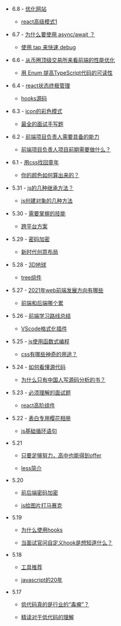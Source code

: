 - 6.8
      - [优化网站](https://juejin.cn/post/6970016065552121864)

    - [react高级模式1](https://juejin.cn/post/6969126875574566949)

- 6.7
      - [为什么要使用 async/await ？](http://www.frontendjs.com/article/60b4a3c1e95ae603076e44b6)

    - [使用 tap 来快速 debug](https://www.jstips.co/zh_cn/javascript/tapping-for-quick-debugging/)

- 6.6
      - [从币圈顶级交易所来看前端的性能优化](https://segmentfault.com/a/1190000040115984)

    - [用 Enum 提高TypeScript代码的可读性](https://segmentfault.com/a/1190000040099090)
  
- 6.4
      - [react状态终极管理](https://juejin.cn/post/6969548134347177998)

    - [hooks源码](https://juejin.cn/post/6969606438377226247)

- 6.3
      - [icon的彩色模式](https://juejin.cn/post/6969503906112438303)

    - [最全的面试手写题](https://juejin.cn/post/6968713283884974088)
  
- 6.2
      - [前端项目负责人需要具备的能力](https://juejin.cn/post/6946210273061502990)

    - [前端项目负责人项目前期需要做什么？](https://juejin.cn/post/6968874442554343455)
- 6.1
      - [用css找回童年](https://juejin.cn/post/6968614951703281701)

    - [你的颜色如何算出来的？](https://juejin.cn/post/6968344281786351629)

- 5.31
      - [js的几种继承方法？](https://www.cnblogs.com/humin/p/4556820.html)

    - [js创建对象的几种方法](https://www.cnblogs.com/juggdxy/p/8245491.html)

- 5.30
      - [需要掌握的技能](https://juejin.cn/post/6967706992106438687)

    - [跨平台方案](https://juejin.cn/post/6966626823912308772)

- 5.29
      - [密码加密](https://juejin.cn/post/6966794922884071455)

    - [新时代创意布局](https://juejin.cn/post/6966789229909114911)

- 5.28
      - [3D地球](https://blog.csdn.net/diviner_s/article/details/117233251?utm_source=app&app_version=4.8.0&code=app_1562916241&uLinkId=usr1mkqgl919blen)

    - [tree组件](https://juejin.cn/post/6967156733412114445)

- 5.27
      - [2021年web前端发展方向有哪些](https://blog.csdn.net/qinge_Crazy/article/details/117301211?utm_source=app&app_version=4.8.0&code=app_1562916241&uLinkId=usr1mkqgl919blen)

    - [前端和后端哪个累](https://blog.csdn.net/weixin_46112908/article/details/104174683?utm_source=app&app_version=4.8.0&code=app_1562916241&uLinkId=usr1mkqgl919blen)

- 5.26
      - [前端学习路线总结](https://blog.csdn.net/qinge_Crazy/article/details/117041679?utm_source=app&app_version=4.7.1&code=app_1562916241&uLinkId=usr1mkqgl919blen)

    - [VScode格式化插件](https://blog.csdn.net/marendu/article/details/117153345?utm_source=app&app_version=4.7.1&code=app_1562916241&uLinkId=usr1mkqgl919blen)

- 5.25
      - [js使用函数式编程](https://segmentfault.com/a/1190000040057574)

    - [css有哪些神奇的用途？](https://segmentfault.com/a/1190000040058430)

- 5.24
      - [如何看懂源代码](https://blog.csdn.net/zl1zl2zl3/article/details/79045728)

    - [为什么只有中国人写源码分析的书？](https://www.zhihu.com/question/288915888)

- 5.23
      - [必须理解的面试题](https://blog.csdn.net/Frazier1995/article/details/117090832?utm_medium=distribute.pc_category.none-task-blog-hot-1.nonecase&depth_1-utm_source=distribute.pc_category.none-task-blog-hot-1.nonecase)

    - [react高阶组件](https://juejin.cn/post/6964674784101662734)

- 5.22
      - [表白专用樱花相册](https://blog.csdn.net/weixin_54234482/article/details/116912822?utm_medium=distribute.pc_category.none-task-blog-hot-3.nonecase&depth_1-utm_source=distribute.pc_category.none-task-blog-hot-3.nonecase)

    - [js基础循环语句](https://blog.csdn.net/weixin_45419127/article/details/117048673?utm_medium=distribute.pc_category.none-task-blog-hot-16.nonecase&depth_1-utm_source=distribute.pc_category.none-task-blog-hot-16.nonecase)
  
- 5.21
  - [只要足够努力，高中也能得到offer](https://blog.csdn.net/hugo233/article/details/117047486?utm_medium=distribute.pc_category.none-task-blog-hot-12.nonecase&depth_1-utm_source=distribute.pc_category.none-task-blog-hot-12.nonecase)

  - [less简介](https://blog.csdn.net/weixin_45034895/article/details/117047636?utm_medium=distribute.pc_category.none-task-blog-hot-2.nonecase&depth_1-utm_source=distribute.pc_category.none-task-blog-hot-2.nonecase)
  
- 5.20

    - [前后端密码加密](https://juejin.cn/post/6963922820971790372)
    
     - [js给图片打马赛克](https://blog.csdn.net/JKR10000/article/details/116803023?utm_medium=distribute.pc_category.none-task-blog-hot-10.nonecase&depth_1-utm_source=distribute.pc_category.none-task-blog-hot-10.nonecase)

- 5.19
    
    - [为什么使用hooks](https://juejin.cn/post/6963559556366467102)

    - [当面试官问自定义hook是想知道什么？](https://juejin.cn/post/6961664628526940174)
  
- 5.18
  
    - [工具推荐](https://juejin.cn/post/6963637310382407694)

    - [javascript的20年](https://juejin.cn/post/6963241181358587911)
- 5.17

    - [低代码真的是行业的“毒瘤”？](https://juejin.cn/post/6961324252159016996)

    - [精读对于低代码的理解](https://juejin.cn/post/6854573211552579592)







     
